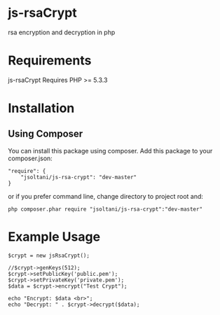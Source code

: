 # js-rsaCrypt
rsa encryption and decryption in php

# Requirements
js-rsaCrypt Requires PHP >= 5.3.3

# Installation
## Using Composer
You can install this package using composer. Add this package to your composer.json:

```
"require": {
	"jsoltani/js-rsa-crypt": "dev-master"
}
```

or if you prefer command line, change directory to project root and:

```
php composer.phar require "jsoltani/js-rsa-crypt":"dev-master"
```

# Example Usage
```
$crypt = new jsRsaCrypt();

//$crypt->genKeys(512);
$crypt->setPublicKey('public.pem');
$crypt->setPrivateKey('private.pem');
$data = $crypt->encrypt("Test Crypt");

echo "Encrypt: $data <br>";
echo "Decrypt: " . $crypt->decrypt($data);
```
